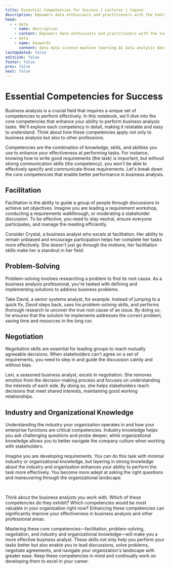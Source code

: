 ```yaml
---
title: Essential Competencies for Success | Lectures | Cogxen
description: Empowers data enthusiasts and practitioners with the tools and knowledge to unlock the potential of data.
head:
  - - meta
    - name: description
    - content: Empowers data enthusiasts and practitioners with the tools and knowledge to unlock the potential of data.
  - - meta
    - name: keywords
      content: data data science machine learning AI data analysis data-driven data enthusiasts data practitioners
lastUpdated: false
editLink: false
footer: false
prev: false
next: false
---
```


# Essential Competencies for Success

Business analysis is a crucial field that requires a unique set of competencies to perform effectively. In this notebook, we'll dive into the core competencies that enhance your ability to perform business analysis tasks. We'll explore each competency in detail, making it relatable and easy to understand. Think about how these competencies apply not only to business analysis but also to other professions.

Competencies are the combination of knowledge, skills, and abilities you use to enhance your effectiveness at performing tasks. For instance, knowing how to write good requirements (the task) is important, but without strong communication skills (the competency), you won't be able to effectively specify and communicate those requirements. Let's break down the core competencies that enable better performance in business analysis.

## Facilitation

Facilitation is the ability to guide a group of people through discussions to achieve set objectives. Imagine you are leading a requirement workshop, conducting a requirements walkthrough, or moderating a stakeholder discussion. To be effective, you need to stay neutral, ensure everyone participates, and manage the meeting efficiently.

Consider Crystal, a business analyst who excels at facilitation. Her ability to remain unbiased and encourage participation helps her complete her tasks more effectively. She doesn't just go through the motions; her facilitation skills make her a standout in her field.

## Problem-Solving

Problem-solving involves researching a problem to find its root cause. As a business analysis professional, you're tasked with defining and implementing solutions to address business problems.

Take David, a senior systems analyst, for example. Instead of jumping to a quick fix, David steps back, uses his problem-solving skills, and performs thorough research to uncover the true root cause of an issue. By doing so, he ensures that the solution he implements addresses the correct problem, saving time and resources in the long run.

## Negotiation

Negotiation skills are essential for leading groups to reach mutually agreeable decisions. When stakeholders can't agree on a set of requirements, you need to step in and guide the discussion calmly and without bias.

Lexi, a seasoned business analyst, excels in negotiation. She removes emotion from the decision-making process and focuses on understanding the interests of each side. By doing so, she helps stakeholders reach decisions that meet shared interests, maintaining good working relationships.

## Industry and Organizational Knowledge

Understanding the industry your organization operates in and how your enterprise functions are critical competencies. Industry knowledge helps you ask challenging questions and probe deeper, while organizational knowledge allows you to better navigate the company culture when working with stakeholders.

Imagine you are developing requirements. You can do this task with minimal industry or organizational knowledge, but layering in strong knowledge about the industry and organization enhances your ability to perform the task more effectively. You become more adept at asking the right questions and maneuvering through the organizational landscape.

<br />

Think about the business analysts you work with. Which of these competencies do they exhibit? Which competencies would be most valuable in your organization right now? Enhancing these competencies can significantly improve your effectiveness in business analysis and other professional areas.

Mastering these core competencies—facilitation, problem-solving, negotiation, and industry and organizational knowledge—will make you a more effective business analyst. These skills not only help you perform your tasks better but also enable you to lead discussions, solve problems, negotiate agreements, and navigate your organization's landscape with greater ease. Keep these competencies in mind and continually work on developing them to excel in your career.
